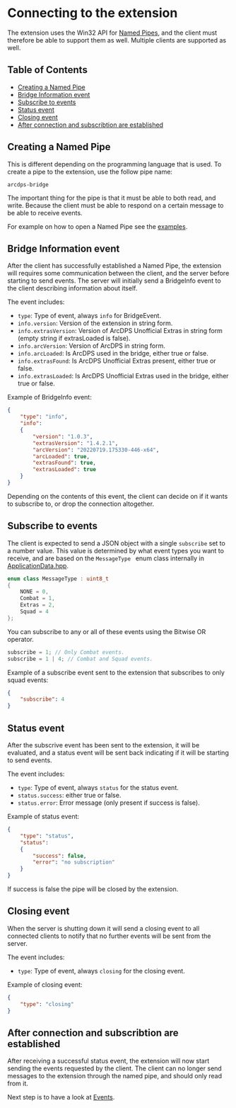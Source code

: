 # Connecting to the extension

The extension uses the Win32 API for [Named Pipes](https://docs.microsoft.com/en-us/windows/win32/ipc/named-pipes), and the client must therefore be able to support them as well. Multiple clients are supported as well.

## Table of Contents

- [Creating a Named Pipe](#creating-a-named-pipe)
- [Bridge Information event](#bridge-information-event)
- [Subscribe to events](#subscribe-to-events)
- [Status event](#status-event)
- [Closing event](#closing-event)
- [After connection and subscribtion are established](#after-connection-and-subscribtion-are-established)

## Creating a Named Pipe

This is different depending on the programming language that is used. To create a pipe to the extension, use the follow pipe name: 

```
arcdps-bridge
``` 

The important thing for the pipe is that it must be able to both read, and write. Because the client must be able to respond on a certain message to be able to receive events.

For example on how to open a Named Pipe see the [examples](../examples/).

## Bridge Information event

After the client has successfully established a Named Pipe, the extension will requires some communication between the client, and the server before starting to send events. The server will initially send a BridgeInfo event to the client describing information about itself.

The event includes:
- ```type```: Type of event, always ```info``` for BridgeEvent.
- ```info.version```: Version of the extension in string form.
- ```info.extrasVersion```: Version of ArcDPS Unofficial Extras in string form (empty string if extrasLoaded is false).
- ```info.arcVersion```: Version of ArcDPS in string form.
- ```info.arcLoaded```: Is ArcDPS used in the bridge, either true or false.
- ```info.extrasFound```: Is ArcDPS Unofficial Extras present, either true or false.
- ```info.extrasLoaded```: Is ArcDPS Unofficial Extras used in the bridge, either true or false.

Example of BridgeInfo event: 

```json
{
    "type": "info",
    "info":
    {
        "version": "1.0.3",
        "extrasVersion": "1.4.2.1",
        "arcVersion": "20220719.175330-446-x64",
        "arcLoaded": true,
        "extrasFound": true,
        "extrasLoaded": true
    }
}
```

Depending on the contents of this event, the client can decide on if it wants to subscribe to, or drop the connection altogether.

## Subscribe to events

The client is expected to send a JSON object with a single ```subscribe``` set to a number value. This value is determined by what event types you want to receive, and are based on the ```MessageType ``` enum class internally in [ApplicationData.hpp](../src/ApplicationData.hpp).

```cpp
enum class MessageType : uint8_t
{
    NONE = 0,
    Combat = 1,
    Extras = 2,
    Squad = 4
};
```

You can subscribe to any or all of these events using the Bitwise OR operator.

```cpp
subscribe = 1; // Only Combat events.
subscribe = 1 | 4; // Combat and Squad events.
```

Example of a subscribe event sent to the extension that subscribes to only squad events: 

```json
{
    "subscribe": 4
}
```

## Status event

After the subscrive event has been sent to the extension, it will be evaluated, and a status event will be sent back indicating if it will be starting to send events.

The event includes:
- ```type```: Type of event, always ```status``` for the status event.
- ```status.success```: either true or false.
- ```status.error```: Error message (only present if success is false).

Example of status event: 

```json
{
    "type": "status",
    "status":
    {
        "success": false,
        "error": "no subscription"
    }
}
```

If success is false the pipe will be closed by the extension.

## Closing event

When the server is shutting down it will send a closing event to all connected clients to notify that no further events will be sent from the server.

The event includes:
- ```type```: Type of event, always ```closing``` for the closing event.

Example of closing event: 

```json
{
    "type": "closing"
}
```

## After connection and subscribtion are established

After receiving a successful status event, the extension will now start sending the events requested by the client. The client can no longer send messages to the extension through the named pipe, and should only read from it.

Next step is to have a look at [Events](Events.md).

